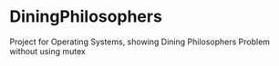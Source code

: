 # DiningPhilosophers
Project for Operating Systems, showing Dining Philosophers Problem without using mutex
